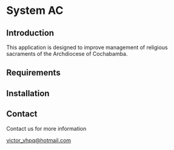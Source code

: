 System AC
=======================

Introduction
------------
This application is designed to improve management of religious sacraments of the Archdiocese of Cochabamba.


Requirements
------------



Installation
------------


Contact
-------
Contact us for more information

victor_vhpq@hotmail.com

